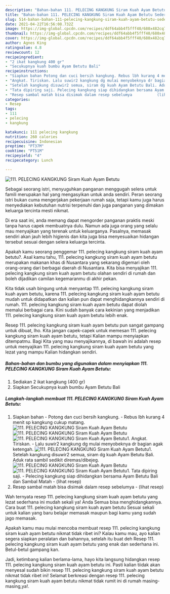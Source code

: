 ```yaml
---
description: "Bahan-bahan 111. PELECING KANGKUNG Siram Kuah Ayam Betutu Sederhana Untuk Jualan"
title: "Bahan-bahan 111. PELECING KANGKUNG Siram Kuah Ayam Betutu Sederhana Untuk Jualan"
slug: 514-bahan-bahan-111-pelecing-kangkung-siram-kuah-ayam-betutu-sederhana-untuk-jualan
date: 2021-04-22T16:56:08.732Z
image: https://img-global.cpcdn.com/recipes/ddf64abb4f5fff40/680x482cq70/111-pelecing-kangkung-siram-kuah-ayam-betutu-foto-resep-utama.jpg
thumbnail: https://img-global.cpcdn.com/recipes/ddf64abb4f5fff40/680x482cq70/111-pelecing-kangkung-siram-kuah-ayam-betutu-foto-resep-utama.jpg
cover: https://img-global.cpcdn.com/recipes/ddf64abb4f5fff40/680x482cq70/111-pelecing-kangkung-siram-kuah-ayam-betutu-foto-resep-utama.jpg
author: Agnes King
ratingvalue: 4.8
reviewcount: 12
recipeingredient:
- "2 ikat kangkung 400 gr"
- "Secukupnya kuah bumbu Ayam Betutu Bali"
recipeinstructions:
- "Siapkan bahan Potong dan cuci bersih kangkung. Rebus lbh kurang 4 menit sp kangkung cukup matang."
- "Angkat. Tiriskan. Lalu suwir2 kangkung dg mulai menyobeknya dr bagian agak ketengah."
- "Setelah kangkung disuwir2 semua, siram dg kuah Ayam Betutu Bali. Aduk rata sambil sedikit diremas/dibejeg."
- "Tata dipiring saji. Pelecing kangkung siap dihidangkan bersama Ayam Betutu Bali dan Sambal Matah           (lihat resep)"
- "Resep sambal matah bisa disimak dalam resep sebelumya           (lihat resep)"
categories:
- Resep
tags:
- 111
- pelecing
- kangkung

katakunci: 111 pelecing kangkung 
nutrition: 260 calories
recipecuisine: Indonesian
preptime: "PT37M"
cooktime: "PT51M"
recipeyield: "4"
recipecategory: Lunch

---
```



![111. PELECING KANGKUNG Siram Kuah Ayam Betutu](https://img-global.cpcdn.com/recipes/ddf64abb4f5fff40/680x482cq70/111-pelecing-kangkung-siram-kuah-ayam-betutu-foto-resep-utama.jpg)

Sebagai seorang istri, menyuguhkan panganan menggugah selera untuk famili merupakan hal yang mengasyikan untuk anda sendiri. Peran seorang istri bukan cuma mengerjakan pekerjaan rumah saja, tetapi kamu juga harus menyediakan kebutuhan nutrisi terpenuhi dan juga panganan yang dimakan keluarga tercinta mesti nikmat.

Di era  saat ini, anda memang dapat mengorder panganan praktis meski tanpa harus capek membuatnya dulu. Namun ada juga orang yang selalu mau menyajikan yang terenak untuk keluarganya. Pasalnya, memasak sendiri akan jauh lebih higienis dan kita juga bisa menyesuaikan hidangan tersebut sesuai dengan selera keluarga tercinta. 



Apakah kamu seorang penggemar 111. pelecing kangkung siram kuah ayam betutu?. Asal kamu tahu, 111. pelecing kangkung siram kuah ayam betutu merupakan makanan khas di Nusantara yang sekarang digemari oleh orang-orang dari berbagai daerah di Nusantara. Kita bisa menyajikan 111. pelecing kangkung siram kuah ayam betutu olahan sendiri di rumah dan boleh dijadikan camilan kegemaranmu di akhir pekan.

Kita tidak usah bingung untuk menyantap 111. pelecing kangkung siram kuah ayam betutu, karena 111. pelecing kangkung siram kuah ayam betutu mudah untuk didapatkan dan kalian pun dapat menghidangkannya sendiri di rumah. 111. pelecing kangkung siram kuah ayam betutu dapat diolah memalui berbagai cara. Kini sudah banyak cara kekinian yang menjadikan 111. pelecing kangkung siram kuah ayam betutu lebih enak.

Resep 111. pelecing kangkung siram kuah ayam betutu pun sangat gampang untuk dibuat, lho. Kita jangan capek-capek untuk memesan 111. pelecing kangkung siram kuah ayam betutu, tetapi Kalian mampu menyiapkan ditempatmu. Bagi Kita yang mau menyajikannya, di bawah ini adalah resep untuk menyajikan 111. pelecing kangkung siram kuah ayam betutu yang lezat yang mampu Kalian hidangkan sendiri.

<!--inarticleads1-->

##### Bahan-bahan dan bumbu yang digunakan dalam menyiapkan 111. PELECING KANGKUNG Siram Kuah Ayam Betutu:

1. Sediakan 2 ikat kangkung (400 gr)
1. Siapkan Secukupnya kuah bumbu Ayam Betutu Bali




<!--inarticleads2-->

##### Langkah-langkah membuat 111. PELECING KANGKUNG Siram Kuah Ayam Betutu:

1. Siapkan bahan - Potong dan cuci bersih kangkung. - Rebus lbh kurang 4 menit sp kangkung cukup matang.
<img src="https://img-global.cpcdn.com/steps/4b7f845eb687a677/160x128cq70/111-pelecing-kangkung-siram-kuah-ayam-betutu-langkah-memasak-1-foto.jpg" alt="111. PELECING KANGKUNG Siram Kuah Ayam Betutu"><img src="https://img-global.cpcdn.com/steps/a78c9cc383e04ce5/160x128cq70/111-pelecing-kangkung-siram-kuah-ayam-betutu-langkah-memasak-1-foto.jpg" alt="111. PELECING KANGKUNG Siram Kuah Ayam Betutu"><img src="https://img-global.cpcdn.com/steps/7adf6abb2660388a/160x128cq70/111-pelecing-kangkung-siram-kuah-ayam-betutu-langkah-memasak-1-foto.jpg" alt="111. PELECING KANGKUNG Siram Kuah Ayam Betutu">1. Angkat. Tiriskan. - Lalu suwir2 kangkung dg mulai menyobeknya dr bagian agak ketengah.
<img src="https://img-global.cpcdn.com/steps/5b769244eb78a8ef/160x128cq70/111-pelecing-kangkung-siram-kuah-ayam-betutu-langkah-memasak-2-foto.jpg" alt="111. PELECING KANGKUNG Siram Kuah Ayam Betutu">1. Setelah kangkung disuwir2 semua, siram dg kuah Ayam Betutu Bali. Aduk rata sambil sedikit diremas/dibejeg.
<img src="https://img-global.cpcdn.com/steps/934994ee626ace1c/160x128cq70/111-pelecing-kangkung-siram-kuah-ayam-betutu-langkah-memasak-3-foto.jpg" alt="111. PELECING KANGKUNG Siram Kuah Ayam Betutu"><img src="https://img-global.cpcdn.com/steps/8a417222d9f32ddb/160x128cq70/111-pelecing-kangkung-siram-kuah-ayam-betutu-langkah-memasak-3-foto.jpg" alt="111. PELECING KANGKUNG Siram Kuah Ayam Betutu">1. Tata dipiring saji. - Pelecing kangkung siap dihidangkan bersama Ayam Betutu Bali dan Sambal Matah -           (lihat resep)
1. Resep sambal matah bisa disimak dalam resep sebelumya -           (lihat resep)




Wah ternyata resep 111. pelecing kangkung siram kuah ayam betutu yang lezat sederhana ini mudah sekali ya! Anda Semua bisa menghidangkannya. Cara buat 111. pelecing kangkung siram kuah ayam betutu Sesuai sekali untuk kalian yang baru belajar memasak maupun bagi kamu yang sudah jago memasak.

Apakah kamu mau mulai mencoba membuat resep 111. pelecing kangkung siram kuah ayam betutu nikmat tidak ribet ini? Kalau kamu mau, ayo kalian segera siapkan peralatan dan bahannya, setelah itu buat deh Resep 111. pelecing kangkung siram kuah ayam betutu yang enak dan sederhana ini. Betul-betul gampang kan. 

Jadi, ketimbang kalian berlama-lama, hayo kita langsung hidangkan resep 111. pelecing kangkung siram kuah ayam betutu ini. Pasti kalian tiidak akan menyesal sudah bikin resep 111. pelecing kangkung siram kuah ayam betutu nikmat tidak ribet ini! Selamat berkreasi dengan resep 111. pelecing kangkung siram kuah ayam betutu nikmat tidak rumit ini di rumah masing-masing,ya!.

